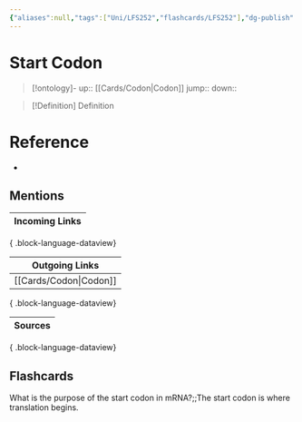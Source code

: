 ```yaml
---
{"aliases":null,"tags":["Uni/LFS252","flashcards/LFS252"],"dg-publish":true,"permalink":"/cards/start-codon/","dgPassFrontmatter":true}
---
```


# Start Codon

> [!ontology]-
> up:: [[Cards/Codon\|Codon]]
> jump:: 
> down:: 

> [!Definition] Definition

# Reference

- 

## Mentions

| Incoming Links |
| -------------- |

{ .block-language-dataview}

| Outgoing Links            |
| ------------------------- |
| [[Cards/Codon\|Codon]] |

{ .block-language-dataview}

| Sources |
| ------- |

{ .block-language-dataview}

## Flashcards

What is the purpose of the start codon in mRNA?;;The start codon is where translation begins.
<!--SR:!2024-11-09,5,230-->